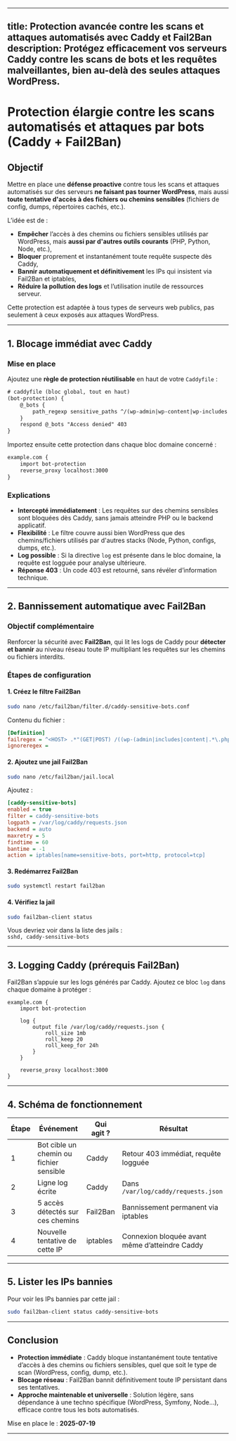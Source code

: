 
---
title: Protection avancée contre les scans et attaques automatisés avec Caddy et Fail2Ban
description: Protégez efficacement vos serveurs Caddy contre les scans de bots et les requêtes malveillantes, bien au-delà des seules attaques WordPress.
---

# Protection élargie contre les scans automatisés et attaques par bots (Caddy + Fail2Ban)

## Objectif

Mettre en place une **défense proactive** contre tous les scans et attaques automatisés sur des serveurs **ne faisant pas tourner WordPress**, mais aussi **toute tentative d'accès à des fichiers ou chemins sensibles** (fichiers de config, dumps, répertoires cachés, etc.).

L’idée est de :
- **Empêcher** l’accès à des chemins ou fichiers sensibles utilisés par WordPress, mais **aussi par d'autres outils courants** (PHP, Python, Node, etc.),
- **Bloquer** proprement et instantanément toute requête suspecte dès Caddy,
- **Bannir automatiquement et définitivement** les IPs qui insistent via Fail2Ban et iptables,
- **Réduire la pollution des logs** et l’utilisation inutile de ressources serveur.

Cette protection est adaptée à tous types de serveurs web publics, pas seulement à ceux exposés aux attaques WordPress.

---

## 1. Blocage immédiat avec Caddy

### Mise en place

Ajoutez une **règle de protection réutilisable** en haut de votre `Caddyfile` :

```txt
# caddyfile (bloc global, tout en haut)
(bot-protection) {
    @_bots {
        path_regexp sensitive_paths ^/(wp-admin|wp-content|wp-includes|wp-.*\.php|xmlrpc\.php|\.env(\..*)?$|phpinfo.*|\.git.*|\.aws.*|\.htaccess|\.DS_Store|\.vscode|\.idea|\.editorconfig|composer\.(json|lock)|package(-lock)?\.json|yarn\.lock|docker-compose\.ya?ml|application\.properties|settings\.py|config\.env|.*\.(bak|sql|ini|log|conf|yml|xml|old))$
    }
    respond @_bots "Access denied" 403
}
```

Importez ensuite cette protection dans chaque bloc domaine concerné :

```txt
example.com {
    import bot-protection
    reverse_proxy localhost:3000
}
```

### Explications

- **Intercepté immédiatement** : Les requêtes sur des chemins sensibles sont bloquées dès Caddy, sans jamais atteindre PHP ou le backend applicatif.
- **Flexibilité** : Le filtre couvre aussi bien WordPress que des chemins/fichiers utilisés par d'autres stacks (Node, Python, configs, dumps, etc.).
- **Log possible** : Si la directive `log` est présente dans le bloc domaine, la requête est logguée pour analyse ultérieure.
- **Réponse 403** : Un code 403 est retourné, sans révéler d’information technique.

---

## 2. Bannissement automatique avec Fail2Ban

### Objectif complémentaire

Renforcer la sécurité avec **Fail2Ban**, qui lit les logs de Caddy pour **détecter et bannir** au niveau réseau toute IP multipliant les requêtes sur les chemins ou fichiers interdits.

### Étapes de configuration

#### 1. Créez le filtre Fail2Ban

```bash
sudo nano /etc/fail2ban/filter.d/caddy-sensitive-bots.conf
```

Contenu du fichier :

```ini
[Definition]
failregex = ^<HOST> .*"(GET|POST) /((wp-(admin|includes|content|.*\.php)|xmlrpc\.php|\.env(\..*)?$|phpinfo.*|\.git.*|\.aws.*|\.htaccess|\.DS_Store|\.vscode|\.idea|\.editorconfig|composer\.(json|lock)|package(-lock)?\.json|yarn\.lock|docker-compose\.ya?ml|application\.properties|settings\.py|config\.env|.*\.(bak|sql|ini|log|conf|yml|xml|old))) HTTP
ignoreregex =
```

#### 2. Ajoutez une jail Fail2Ban

```bash
sudo nano /etc/fail2ban/jail.local
```

Ajoutez :

```ini
[caddy-sensitive-bots]
enabled = true
filter = caddy-sensitive-bots
logpath = /var/log/caddy/requests.json
backend = auto
maxretry = 5
findtime = 60
bantime = -1
action = iptables[name=sensitive-bots, port=http, protocol=tcp]
```

#### 3. Redémarrez Fail2Ban

```bash
sudo systemctl restart fail2ban
```

#### 4. Vérifiez la jail

```bash
sudo fail2ban-client status
```

Vous devriez voir dans la liste des jails :  
`sshd, caddy-sensitive-bots`

---

## 3. Logging Caddy (prérequis Fail2Ban)

Fail2Ban s’appuie sur les logs générés par Caddy. Ajoutez ce bloc `log` dans chaque domaine à protéger :

```text
example.com {
    import bot-protection

    log {
        output file /var/log/caddy/requests.json {
            roll_size 1mb
            roll_keep 20
            roll_keep_for 24h
        }
    }

    reverse_proxy localhost:3000
}
```

---

## 4. Schéma de fonctionnement

| Étape | Événement                                 | Qui agit ? | Résultat                                    |
|-------|-------------------------------------------|------------|---------------------------------------------|
| 1     | Bot cible un chemin ou fichier sensible   | Caddy      | Retour 403 immédiat, requête logguée        |
| 2     | Ligne log écrite                          | Caddy      | Dans `/var/log/caddy/requests.json`         |
| 3     | 5 accès détectés sur ces chemins          | Fail2Ban   | Bannissement permanent via iptables         |
| 4     | Nouvelle tentative de cette IP            | iptables   | Connexion bloquée avant même d’atteindre Caddy |

---

## 5. Lister les IPs bannies

Pour voir les IPs bannies par cette jail :

```bash
sudo fail2ban-client status caddy-sensitive-bots
```

---

## Conclusion

- **Protection immédiate** : Caddy bloque instantanément toute tentative d’accès à des chemins ou fichiers sensibles, quel que soit le type de scan (WordPress, config, dump, etc.).
- **Blocage réseau** : Fail2Ban bannit définitivement toute IP persistant dans ses tentatives.
- **Approche maintenable et universelle** : Solution légère, sans dépendance à une techno spécifique (WordPress, Symfony, Node…), efficace contre tous les bots automatisés.

Mise en place le : **2025-07-19**

---
